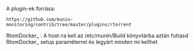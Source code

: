 A plugin-ek forrása:

    https://github.com/munin-monitoring/contrib/tree/master/plugins/rtorrent

RtomDocker_	: 	A host-ra kell az /etc/munin/Build könyvtárba
			aztán futtasd RtomDocker_ setup paraméterrel és legyárt minden mi kellhet